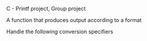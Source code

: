 C - Printf project, Group project

A function that produces output according to a format

Handle the following conversion specifiers
